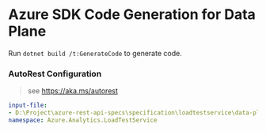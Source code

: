 # Azure SDK Code Generation for Data Plane

Run `dotnet build /t:GenerateCode` to generate code.

### AutoRest Configuration
> see https://aka.ms/autorest

``` yaml
input-file: 
- D:\Project\azure-rest-api-specs\specification\loadtestservice\data-plane\Microsoft.LoadTestService\preview\2022-06-01-preview\loadtestservice.json
namespace: Azure.Analytics.LoadTestService

 
 
```
